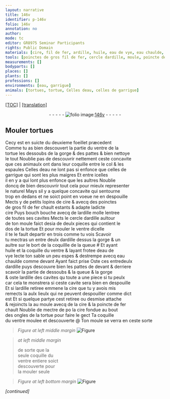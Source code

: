 ```yaml
---
layout: narrative
title: 146v
identifier: p-146v
folio: 146v
annotation: no
author:
mode: tc
editor: GR8975 Seminar Participants
rights: Public Domain
materials: [cire, fil de fer, ardille, huile, eau de vye, eau chaulde, fer, cire fondue]
tools: [poinctes de gros fil de fer, cercle dardille, moule, poincte de fer]
measurements: []
bodyparts: []
places: []
plants: []
professions: []
environments: [eau, garrigue]
animals: [tortues, tortue, Celles deau, celles de garrigue]
---
```


 <p><a href="{{ site.baseurl }}/diplomatic/">[TOC]</a> | <a href="{{ site.baseurl }}/texts/p-146v_tl/" target="_blank">[translation]</a></p><div class="folio" align="center">- - - - - <a href="http://gallica.bnf.fr/ark:/12148/btv1b10500001g/f298.image" target="_blank"><img src="https://cu-mkp.github.io/2017-workshop-edition/assets/photo-icon.png" alt="folio image: " style="display:inline-block; margin-bottom:-3px;"/>146v</a> - - - - - </div>  
  

## Mouler <span class="al">tortues</span>

 
Cecy est en suicte du deuxieme foeillet præcedent<br/> Comme tu as bien descouvert la partie du ventre de la<br/> <span class="al">tortue</span> les dessoubs de la gorge & des pattes & bien nettoye<br/> le tout Noublie pas de descouvrir nettem<span class="exp">ent</span> ceste concavite<br/> que ces animaulx ont dans leur coquille entre le col & les<br/> espaules <span class="al">Celles d<span class="env">eau</span></span> ne lont pas si enfonce que <span class="al">celles de<br/> <span class="env">garrigue</span></span> qui sont les plus maigres Et entre icelles<br/> il en y a qui lont plus enfonce que les aultres Noublie<br/> doncq de bien descouvrir tout cela pour mieulx representer<br/> le naturel Mays sil y a quelque concavite qui sentourne<br/> trop en dedans et ne soict point en voeue ne en despouille<br/> Mects y de petits lopins de <span class="m">cire</span> & avecq des <span class="tl">poinctes<br/> de gros <span class="m">fil de fer</span></span> chault estants & adapte ladicte<br/> <span class="m">cire</span> Puys <span class="del">bouch</span> bouche avecq de l<span class="m">ardille</span> molle lentree<br/> de toutes ses cavites Mects le <span class="tl">cercle d<span class="m">ardille</span></span> aultour<br/> de ton <span class="tl">moule</span> faict desia de deulx pieces qui contient le<br/> dos de la <span class="al">tortue</span> Et pour mouler le ventre dicelle<br/> il te le fault departir en trois co<span class="exp">mm</span>e tu vois Scavoir<br/> tu mectras un entre deulx d<span class="m">ardille</span> dessus la gorge & un<br/> aultre sur le bort de la coquillle de la queue # Et aya<span class="exp">n</span>t<br/> <span class="m">huile</span> <span class="del">et</span> la coquille du ventre & layant frotee d<span class="m">eau de<br/> vye</span> Iecte ton sable un peu espes & destrempe avecq <span class="m">eau<br/> chaulde</span> co<span class="exp">mm</span>e devant Ayant faict prise Oste ces entredeulx<br/> d<span class="m">ardille</span> puys descouvre bien les pattes de devant & derriere<br/> scavoir la partie de dessoubs & la queue & la gorge<br/> & oste l<span class="m">ardille</span> des cavites <span class="del">qu</span> toute a une piece si tu peulx<br/> car cela te monstrera si ceste cavite sera bien en despouille<br/> Et si l<span class="m">ardille</span> retiree emmene la <span class="m">cire</span> que tu y avois mis<br/> remects la aulx lieulx qui ne peuvent despouiller co<span class="exp">mm</span>e dict<br/> est Et si quelque partye cest retiree ou desmise attache<br/> & rejoincts la au <span class="tl">moule</span> avecq de la <span class="m">cire</span> & la <span class="tl">poincte de <span class="m">fer</span></span><br/> chault Noublie de mectre de <span class="del">po</span> la <span class="m">cire fondue</span> au bout<br/> des ongles de la <span class="al">tortue</span> pour faire le gect Ta coquille<br/> du ventre moulee <span class="add">et descouverte</span> @ Ton <span class="tl">moule</span> se verra en ceste sorte
 
> *Figure*
> *at left middle margin*
> <a href="https://drive.google.com/open?id=0B9-oNrvWdlO5bUk2c1E3LWtOTDA" target="_blank"><img src="https://cu-mkp.github.io/GR8975-edition/assets/photo-icon.png" alt="Figure" style="display:inline-block; margin-bottom:-3px;"/></a>
 
> *at left middle margin*
> 
> 
>   de sorte que la<br/> seule coquille du<br/> ventre entiere soict<br/> descouverte pour<br/> la mouler seule 
 
> *Figure*
> *at left bottom margin*
> <a href="https://drive.google.com/open?id=0B9-oNrvWdlO5WGEzek5peHJ6VDA" target="_blank"><img src="https://cu-mkp.github.io/GR8975-edition/assets/photo-icon.png" alt="Figure" style="display:inline-block; margin-bottom:-3px;"/></a>
 
*[continued]*
 
 